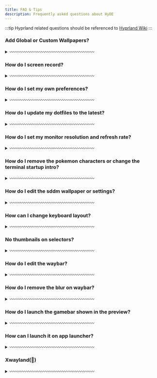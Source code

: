 ```yaml
---
title: FAQ & Tips
description: Frequently asked questions about HyDE
---
```


:::tip
Hyprland related questions should be referenced to [Hyprland Wiki](https://wiki.hyprland.org)
:::

### Add Global or Custom Wallpapers?

<details>
<summary>〰️〰️〰️〰️〰️〰️〰️〰️〰️〰️〰️〰️〰️〰️〰️〰️〰️〰️〰️〰️</summary>

---

#### Global wallpapers

Global wallpapers will be shown in the selector across all themes.

In your `xdg_config/hyde/config.toml` add this.

```toml
[wallpaper]
custom_paths = [
    "$XDG_PICTURES_DIR",
    "/path/to/pretty/wallpapers",
] # List of paths to search for wallpapers

```

#### Custom wallpapers per theme

##### Option 1: GUI

Using dolphin to select a wallpaper/s for a theme

![image](https://github.com/user-attachments/assets/a72458fc-da94-45e4-8dd4-dba48b910e82)

1. Select image
2. Right Click and hover, "Set As Wallpaper"
3. Choose a destination theme

##### Option 2: CLI

Custom wallpapers are added per theme.

1. Add a wallpaper in`~/.config/hyde/themes/Theme-Name/wallpapers/*`.
2. Then run`hyde-shell reload`

---

---

</details>

### How do I screen record?

<details>
<summary>〰️〰️〰️〰️〰️〰️〰️〰️〰️〰️〰️〰️〰️〰️〰️〰️〰️〰️〰️〰️</summary>

You can screen record using the following wayland based recording packages.

`wl-screenrec`

`wf-recorder`

`kooha `

`obs`

</details>

### How do I set my own preferences?

<details>
<summary>〰️〰️〰️〰️〰️〰️〰️〰️〰️〰️〰️〰️〰️〰️〰️〰️〰️〰️〰️〰️</summary>

You can set your Hyprland preferences in `~/.config/hypr/userprefs.conf`. These settings are retained even when updating the repository.

See `Configuring` > `Hyprland` to learn how we structure hyprlad configurations.

</details>

### How do I update my dotfiles to the latest?

<details>
<summary>〰️〰️〰️〰️〰️〰️〰️〰️〰️〰️〰️〰️〰️〰️〰️〰️〰️〰️〰️〰️</summary>

```sh
cd ~/HyDE/Scripts
git pull
./install.sh -r
```

See `Resources` > `Restore Configuration` on how it works

</details>

### How do I set my monitor resolution and refresh rate?

<details>
<summary>〰️〰️〰️〰️〰️〰️〰️〰️〰️〰️〰️〰️〰️〰️〰️〰️〰️〰️〰️〰️</summary>

You can set the monitor resolution and refresh rate in `~/.config/hypr/monitors.conf`

`monitor = DP-1,2560x1440@144,0x0, 1` >> The @ set's the refresh rate

This is a `how to hyprland` question, always seek there wiki, https://wiki.hyprland.org/Configuring/Monitors/

</details>

### How do I remove the pokemon characters or change the terminal startup intro?

<details>
<summary>〰️〰️〰️〰️〰️〰️〰️〰️〰️〰️〰️〰️〰️〰️〰️〰️〰️〰️〰️〰️</summary>

You need to edit the `.hyde.zshrc` file in your home directory at `~/.hyde.zshrc`

1. Edit`~/.hyde.zshrc`
2. add a # to line 158 where pokego --no-title -r 1,3,6
3. save

</details>

### How do I edit the sddm wallpaper or settings?

<details>
<summary>〰️〰️〰️〰️〰️〰️〰️〰️〰️〰️〰️〰️〰️〰️〰️〰️〰️〰️〰️〰️</summary>

- Change Wallpaper
  You need to manually run the script `~/.config/hypr/sddmwall.sh` on the wallpaper you want for the login screen, you can select the wallpaper from the themes and make sure it is the current swww wallpaper.
- Change SDDM settings
  (colors, background, date format, font) can be configured in `/usr/share/sddm/themes/corners/theme.conf`

if you want to modify the structure then you'll have to modify the qml files in /usr/share/sddm/themes/corners/components

</details>

### How can I change keyboard layout?

<details>
<summary>〰️〰️〰️〰️〰️〰️〰️〰️〰️〰️〰️〰️〰️〰️〰️〰️〰️〰️〰️〰️</summary>

You can change the keyboard layout by adding the keyboard layouts to the Hyprland.conf in ~/.config/hypr/

Then use the keyboard bind Super + K

</details>

### No thumbnails on selectors?

<details>
<summary>〰️〰️〰️〰️〰️〰️〰️〰️〰️〰️〰️〰️〰️〰️〰️〰️〰️〰️〰️〰️</summary>

If your thumnails are not loading, try to rebuild your wallpaper cache.

`swwwallcache.sh`

</details>

### How do I edit the waybar?

<details>
<summary>〰️〰️〰️〰️〰️〰️〰️〰️〰️〰️〰️〰️〰️〰️〰️〰️〰️〰️〰️〰️</summary>

You can set your required modules in this file - `~/.config/waybar/config.ctl`

Refer to the theming documentation here in the Wiki. [Waybar](https://github.com/Alexays/Waybar/wiki)

</details>

### How do I remove the blur on waybar?

<details>
<summary>〰️〰️〰️〰️〰️〰️〰️〰️〰️〰️〰️〰️〰️〰️〰️〰️〰️〰️〰️〰️</summary>

You can remove the blur on waybar by removing blurls = waybar in the themes directory by commenting the line at the end of each `theme.conf` file.
Themes Directory: `~/.config/hypr/themes/`

</details>

### How do I launch the gamebar shown in the preview?

<details>
<summary>〰️〰️〰️〰️〰️〰️〰️〰️〰️〰️〰️〰️〰️〰️〰️〰️〰️〰️〰️〰️</summary>

You'll need steam game or lutris library installed, and then run this:

`~/.config/hypr/scripts/gamelauncher.sh <n>` # where n is style [1-4]

</details>

### How can I launch it on app launcher?

<details>
<summary>〰️〰️〰️〰️〰️〰️〰️〰️〰️〰️〰️〰️〰️〰️〰️〰️〰️〰️〰️〰️</summary>

Find the .desktop entry using this handy command find /usr/share/applications -name '\*code.desktop' image
You should copy then edit the .desktop entry of each application to `~/.local/share/applications/`
Find the Exec = part then add the flags
image

> 📢 Remember, if you're looking to edit or create a .desktop file, it's a good practice to place it in ~/.local/share/applications/ to avoid modifying >system-wide files. This ensures that your changes are user-specific and do not require administrative privileges

Here is the [wiki](https://wiki.archlinux.org/title/Desktop_entries) on how to deal with .desktop entries.

</details>

### Xwayland(👹)

<details>
<summary>〰️〰️〰️〰️〰️〰️〰️〰️〰️〰️〰️〰️〰️〰️〰️〰️〰️〰️〰️〰️</summary>

Please navigate to the Hyprland wiki for the explanation.

[XWayland](https://wiki.hyprland.org/Configuring/XWayland/)
Note that if the application does not support Wayland, HyDE, Hyprland and Wayland itself don't have powers to magically fixed the issue! Do not report this as an issue, try to open questions on the [Discussion panel](https://github.com/HyDE-Project/Hyde-cli) for help.

Known Issues

- Few scaling issues with rofi configs, as they are created based on my ultrawide (21:9) display.
- Random lockscreen crash, refer https://github.com/swaywm/sway/issues/7046
- Waybar launching rofi breaks mouse input (added sleep 0.1 as workaround), refer https://github.com/Alexays/Waybar/issues/1850
- Flatpak QT apps do not follow system theme

</details>
